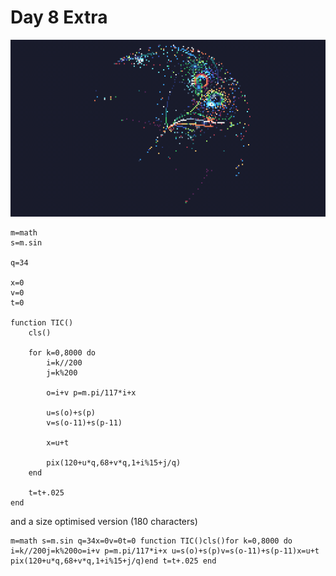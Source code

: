 # Day 8 Extra
![Three crossing lines making a very simple snowflake](./day08extra.gif)

```
m=math
s=m.sin

q=34

x=0
v=0
t=0 

function TIC()
	cls()
	
	for k=0,8000 do
		i=k//200
		j=k%200
		
		o=i+v p=m.pi/117*i+x 
		
		u=s(o)+s(p)
		v=s(o-11)+s(p-11)
		
		x=u+t 
		
		pix(120+u*q,68+v*q,1+i%15+j/q)
	end 
	
	t=t+.025 
end
```

and a size optimised version (180 characters)

```
m=math s=m.sin q=34x=0v=0t=0 function TIC()cls()for k=0,8000 do i=k//200j=k%200o=i+v p=m.pi/117*i+x u=s(o)+s(p)v=s(o-11)+s(p-11)x=u+t pix(120+u*q,68+v*q,1+i%15+j/q)end t=t+.025 end
```
